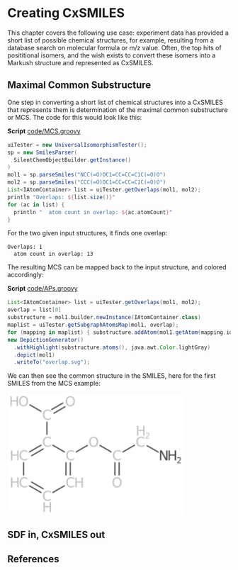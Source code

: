 # Creating CxSMILES

This chapter covers the following use case: experiment data has provided
a short list of possible chemical structures, for example, resulting from
a database search on <a name="tp1">molecular formula</a> or <a name="tp2">m/z value</a>. Often, the top hits
of <a name="tp3">posititional isomers</a>, and the wish exists to convert these isomers
into a Markush structure and represented as CxSMILES.

## Maximal Common Substructure

One step in converting a short list of chemical structures into a CxSMILES
that represents them is determination of the <a name="tp4">maximal common substructure</a>
or <a name="tp5">MCS</a>. The code for this would look like this:

**Script** [code/MCS.groovy](code/MCS.code.md)
```groovy
uiTester = new UniversalIsomorphismTester();
sp = new SmilesParser(
  SilentChemObjectBuilder.getInstance()
)
mol1 = sp.parseSmiles("NCC(=O)OC1=CC=CC=C1C(=O)O")
mol2 = sp.parseSmiles("CCC(=O)OC1=CC=CC=C1C(=O)O")
List<IAtomContainer> list = uiTester.getOverlaps(mol1, mol2);
println "Overlaps: ${list.size()}"
for (ac in list) {
  println "  atom count in overlap: ${ac.atomCount}"
}
```

For the two given input structures, it finds one overlap:

```
Overlaps: 1
  atom count in overlap: 13
```

The resulting MCS can be mapped back to the input structure, and colored
accordingly:

**Script** [code/APs.groovy](code/APs.code.md)
```groovy
List<IAtomContainer> list = uiTester.getOverlaps(mol1, mol2);
overlap = list[0]
substructure = mol1.builder.newInstance(IAtomContainer.class)
maplist = uiTester.getSubgraphAtomsMap(mol1, overlap);
for (mapping in maplist) { substructure.addAtom(mol1.getAtom(mapping.id1)) }
new DepictionGenerator()
  .withHighlight(substructure.atoms(), java.awt.Color.lightGray)
  .depict(mol1)
  .writeTo("overlap.svg");
```

We can then see the common structure in the SMILES, here for the first SMILES
from the MCS example:

<img src="./images/generated/overlap.svg" width="400" alt="Depicting of overlap of two structures" />

## SDF in, CxSMILES out


## References



